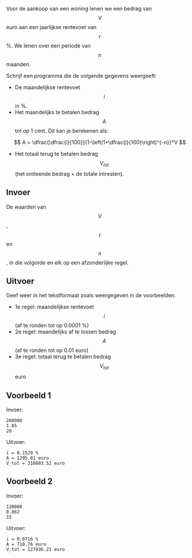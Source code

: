 Voor de aankoop van een woning lenen we een bedrag van $$V$$ euro aan een jaarlijkse rentevoet van $$r$$%. We lenen over een periode van $$n$$ maanden.

Schrijf een programma die de volgende gegevens weergeeft:
* De maandelijkse rentevoet $$i$$ in %.
* Het maandelijks te betalen bedrag $$A$$ tot op 1 cent. Dit kan je berekenen als:

$$
A = \dfrac{\dfrac{i}{100}}{1-\left(1+\dfrac{i}{100}\right)^{-n}}*V
$$

* Het totaal terug te betalen bedrag $$V_{tot}$$ (het ontleende bedrag + de totale intresten).

## Invoer
De waarden van $$V$$, $$r$$ en $$n$$, in die volgorde en elk op een afzonderlijke regel.

## Uitvoer
Geef weer in het tekstformaat zoals weergegeven in de voorbeelden.
* 1e regel: maandelijkse rentevoet $$i$$ (af te ronden tot op 0.0001 %)
* 2e regel: maandelijks af te lossen bedrag $$A$$ (af te ronden tot op 0.01 euro)
* 3e regel: totaal terug te betalen bedrag $$V_{tot}$$ euro

## Voorbeeld 1
Invoer:
```
260000
1.85
20
```
Uitvoer:
```
i = 0.1529 %
A = 1295.01 euro
V_tot = 310803.52 euro
```

## Voorbeeld 2
Invoer:
```
120000
0.862
15
```
Uitvoer:
```
i = 0.0716 %
A = 710.76 euro
V_tot = 127936.21 euro
```

